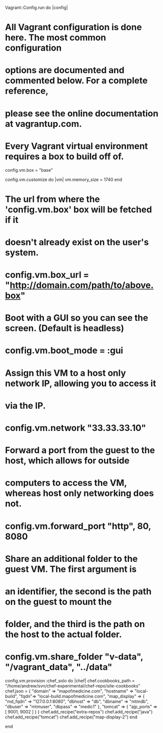 Vagrant::Config.run do |config|
  # All Vagrant configuration is done here. The most common configuration
  # options are documented and commented below. For a complete reference,
  # please see the online documentation at vagrantup.com.

  # Every Vagrant virtual environment requires a box to build off of.
  config.vm.box = "base"

  config.vm.customize do |vm|
    vm.memory_size = 1740
  end 

  # The url from where the 'config.vm.box' box will be fetched if it
  # doesn't already exist on the user's system.
  # config.vm.box_url = "http://domain.com/path/to/above.box"

  # Boot with a GUI so you can see the screen. (Default is headless)
  # config.vm.boot_mode = :gui

  # Assign this VM to a host only network IP, allowing you to access it
  # via the IP.
  # config.vm.network "33.33.33.10"

  # Forward a port from the guest to the host, which allows for outside
  # computers to access the VM, whereas host only networking does not.
  # config.vm.forward_port "http", 80, 8080

  # Share an additional folder to the guest VM. The first argument is
  # an identifier, the second is the path on the guest to mount the
  # folder, and the third is the path on the host to the actual folder.
  # config.vm.share_folder "v-data", "/vagrant_data", "../data"

  config.vm.provision :chef_solo do |chef|
    chef.cookbooks_path = "/home/andrew/svn/chef-experimental/chef-repo/site-cookbooks"
    chef.json = {
      "domain" => "mapofmedicine.com",
      "hostname" => "local-build",
      "fqdn"=> "local-build.mapofmedicine.com",
      "map_display" => {
        "md_fqdn" => "127.0.0.1:8080",
        "dbhost" => "db",
        "dbname" => "mtmdb",
        "dbuser" => "mtmuser",
        "dbpass" => "medic1"
      },
      "tomcat" => { "ajp_ports" => [ 9001, 9002 ] }
    }
    chef.add_recipe("extra-repos")
    chef.add_recipe("java")
    chef.add_recipe("tomcat")
    chef.add_recipe("map-display-2")
  end

end
